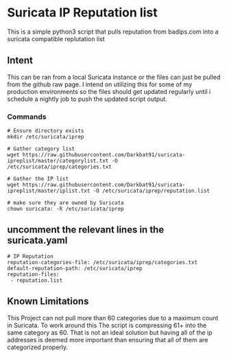 # Suricata IP Reputation list
This is a simple python3 script that pulls reputation from badips.com into a suricata compatible replutation list

## Intent
This can be ran from a local Suricata instance or the files can just be pulled from the github raw page. I intend on utilizing this for some of my production environments so the files should get updated regularly until i schedule a nightly job  to push the updated script output.

### Commands

```
# Ensure directory exists
mkdir /etc/suricata/iprep

# Gather category list
wget https://raw.githubusercontent.com/Darkbat91/suricata-ipreplist/master/categorylist.txt -O /etc/suricata/iprep/categories.txt

# Gather the IP list
wget https://raw.githubusercontent.com/Darkbat91/suricata-ipreplist/master/iplist.txt -O /etc/suricata/iprep/reputation.list

# make sure they are owned by Suricata
chown suricata: -R /etc/suricata/iprep

```



## uncomment the relevant lines in the suricata.yaml

```
# IP Reputation
reputation-categories-file: /etc/suricata/iprep/categories.txt
default-reputation-path: /etc/suricata/iprep
reputation-files:
 - reputation.list
 ```

## Known Limitations

This Project can not pull more than 60 categories due to a maximum count in Suricata. To work around this The script is compressing 61+ into the same category as 60. That is not an ideal solution but having all of the ip addresses is deemed more important than ensuring that all of them are categorized properly. 